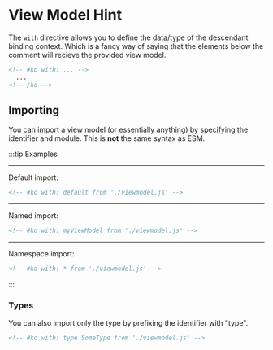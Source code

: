 # View Model Hint

The `with` directive allows you to define the data/type of the descendant binding context. Which is a fancy way of saying that the elements below the comment will recieve the provided view model.

<!-- prettier-ignore -->
```html
<!-- #ko with: ... -->
  ...
<!-- /ko -->
```

## Importing

You can import a view model (or essentially anything) by specifying the identifier and module. This is **not** the same syntax as ESM.

:::tip Examples

---

Default import:

```html
<!-- #ko with: default from './viewmodel.js' -->
```

---

Named import:

```html
<!-- #ko with: myViewModel from './viewmodel.js' -->
```

---

Namespace import:

```html
<!-- #ko with: * from './viewmodel.js' -->
```

:::

### Types

You can also import only the type by prefixing the identifier with "type".

```html
<!-- #ko with: type SomeType from './viewmodel.js' -->
```
